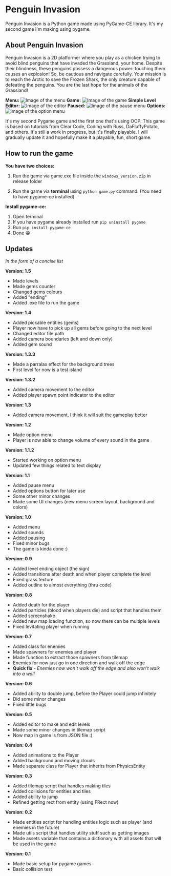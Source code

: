 
# Penguin Invasion

Penguin Invasion is a Python game made using PyGame-CE library. It's my second game I'm making using pygame.

## About Penguin Invasion

Penguin Invasion is a 2D platformer where you play as a chicken trying to avoid blind penguins that have invaded the Grassland, your home. Despite their blindness, these penguins possess a dangerous power: touching them causes an explosion! So, be cautious and navigate carefully. Your mission is to reach the Arctic to save the Frozen Shark, the only creature capable of defeating the penguins. You are the last hope for the animals of the Grassland!

**Menu:**
![Image of the menu](screenshots/0.png)
**Game:**
![Image of the game](screenshots/1.png)
**Simple Level Editor:**
![Image of the editor](screenshots/2.png)
**Paused:**
![Image of the pause menu](screenshots/3.png)
**Options:**
![Image of the option menu](screenshots/4.png)

It's my second Pygame game and the first one that's using OOP. This game is based on tutorials from Clear Code, Coding with Russ, DaFluffyPotato, and others. It's still a work in progress, but it's finally playable. I will gradually update it and hopefully make it a playable, fun, short game.

## How to run the game

**You have two choices:**
1. Run the game via game.exe file inside the `windows_version.zip` in release folder

2. Run the game via **terminal** using `python game.py` command. (You need to have pygame-ce installed)

**Install pygame-ce:**
1. Open terminal
2. If you have pygame already installed run `pip uninstall pygame`
3. Run `pip install pygame-ce`
4. Done 😁


## Updates
*In the form of a concise list*

**Version: 1.5**
- Made levels
- Made gems counter
- Changed gems colours
- Added "ending"
- Added .exe file to run the game

**Version: 1.4**
- Added pickable entities (gems)
- Player now have to pick up all gems before going to the next level
- Changed editor file path
- Added camera boundaries (left and down only)
- Added gem sound


**Version: 1.3.3**
- Made a parralax effect for the background trees
- First level for now is a test island

**Version: 1.3.2**
- Added camera movement to the editor
- Added player spawn point indicator to the editor

**Version: 1.3**
- Added camera movement, I think it will suit the gameplay better

**Version: 1.2**
- Made option menu
- Player is now able to change volume of every sound in the game

**Version: 1.1.2**
- Started working on option menu
- Updated few things related to text display

**Version: 1.1**
- Added pause menu
- Added options button for later use
- Some other minor changes
- Made some UI changes (new menu screen layout, background and colors)


**Version: 1.0**
- Added menu
- Added sounds
- Added pausing
- Fixed minor bugs
- The game is kinda done :)

**Version: 0.9**
- Added level ending object (the sign)
- Added transitions after death and when player complete the level
- Fixed grass texture
- Added outline to almost everything (thru code)

**Version: 0.8**
- Added death for the player
- Added particles (blood when players die) and script that handles them
- Added screenshake
- Added new map loading function, so now there can be multiple levels
- Fixed levitating player when running


**Version: 0.7**
- Added class for enemies
- Made spawners for enemies and player
- Made function to extract those spawners from tilemap
- Enemies for now just go in one direction and walk off the edge
- **Quick fix** - *Enemies now won't walk off the edge and also won't walk into a wall*


**Version: 0.6**
- Added ability to double jump, before the Player could jump infinitely
- Did some minor changes
- Fixed little bugs

**Version: 0.5**
- Added editor to make and edit levels
- Made some minor changes in tilemap script
- Now map in game is from JSON file :)

**Version: 0.4**
- Added animations to the Player
- Added background and moving clouds
- Made separate class for Player that inherits from PhysicsEntity

**Version: 0.3**
- Added tilemap script that handles making tiles
- Added collisions for entities and tiles
- Added ability to jump
- Refined getting rect from entity (using FRect now)

**Version: 0.2**
- Made entities script for handling entities logic such as player (and enemies in the future)
- Made utils script that handles utility stuff such as getting images
- Made assets variable that contains a dictionary with all assets that will be used in the game

**Version: 0.1**
- Made basic setup for pygame games
- Basic collision test